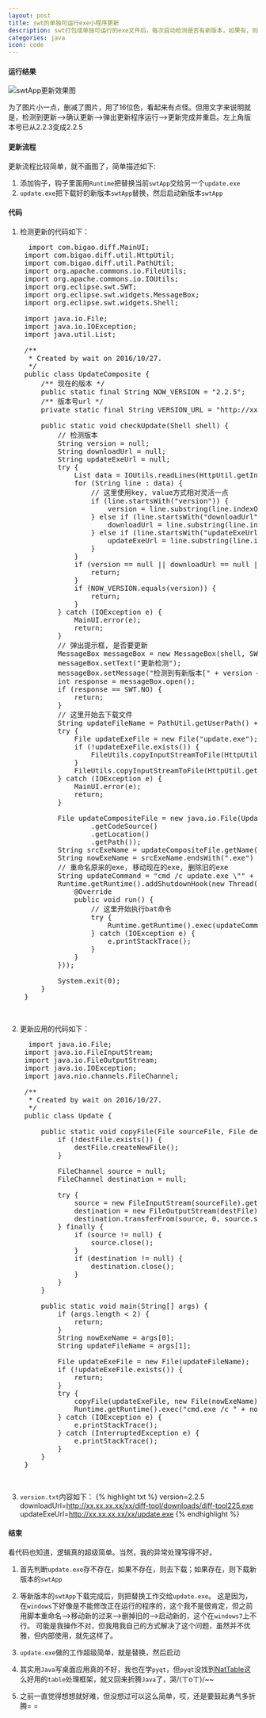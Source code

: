 ```yaml
---
layout: post
title: swt的单独可运行exe小程序更新
description: swt打包成单独可运行的exe文件后，每次启动检测是否有新版本，如果有，则更新并重新启动
categories: java
icon: code
---
```

#### 运行结果 ####

<img src="/images/20161028/run-result.gif" alt="swtApp更新效果图" />

为了图片小一点，删减了图片，用了16位色，看起来有点怪。但用文字来说明就是，检测到更新-->确认更新-->弹出更新程序运行-->更新完成并重启。左上角版本号已从2.2.3变成2.2.5

#### 更新流程 ####

更新流程比较简单，就不画图了，简单描述如下:

1. 添加钩子，钩子里面用<code>Runtime</code>把替换当前<code>swtApp</code>交给另一个<code>update.exe</code>
2. <code>update.exe</code>把下载好的新版本<code>swtApp</code>替换，然后启动新版本<code>swtApp</code>

#### 代码 ####

1. 检测更新的代码如下：
    <pre class="prettyprint">
    <icode class="java"> import com.bigao.diff.MainUI;
    import com.bigao.diff.util.HttpUtil;
    import com.bigao.diff.util.PathUtil;
    import org.apache.commons.io.FileUtils;
    import org.apache.commons.io.IOUtils;
    import org.eclipse.swt.SWT;
    import org.eclipse.swt.widgets.MessageBox;
    import org.eclipse.swt.widgets.Shell;

    import java.io.File;
    import java.io.IOException;
    import java.util.List;

    /**
     * Created by wait on 2016/10/27.
     */
    public class UpdateComposite {
        /** 现在的版本 */
        public static final String NOW_VERSION = "2.2.5";
        /** 版本号url */
        private static final String VERSION_URL = "http://xx.xx.xx.xx/downloads/version.txt";

        public static void checkUpdate(Shell shell) {
            // 检测版本
            String version = null;
            String downloadUrl = null;
            String updateExeUrl = null;
            try {
                List<String> data = IOUtils.readLines(HttpUtil.getInputStream(VERSION_URL));
                for (String line : data) {
                    // 这里使用key, value方式相对灵活一点
                    if (line.startsWith("version")) {
                        version = line.substring(line.indexOf("=") + 1);
                    } else if (line.startsWith("downloadUrl")) {
                        downloadUrl = line.substring(line.indexOf("=") + 1);
                    } else if (line.startsWith("updateExeUrl")) {
                        updateExeUrl = line.substring(line.indexOf("=") + 1);
                    }
                }
                if (version == null || downloadUrl == null || updateExeUrl == null) {
                    return;
                }
                if (NOW_VERSION.equals(version)) {
                    return;
                }
            } catch (IOException e) {
                MainUI.error(e);
                return;
            }
            // 弹出提示框, 是否要更新
            MessageBox messageBox = new MessageBox(shell, SWT.ICON_QUESTION | SWT.YES | SWT.NO);
            messageBox.setText("更新检测");
            messageBox.setMessage("检测到有新版本[" + version + "], 是否现在更新?");
            int response = messageBox.open();
            if (response == SWT.NO) {
                return;
            }
            // 这里开始去下载文件
            String updateFileName = PathUtil.getUserPath() + File.separator + "new_update.exe";
            try {
                File updateExeFile = new File("update.exe");
                if (!updateExeFile.exists()) {
                    FileUtils.copyInputStreamToFile(HttpUtil.getInputStream(updateExeUrl), updateExeFile);
                }
                FileUtils.copyInputStreamToFile(HttpUtil.getInputStream(downloadUrl), new File(updateFileName));
            } catch (IOException e) {
                MainUI.error(e);
                return;
            }

            File updateCompositeFile = new java.io.File(UpdateComposite.class.getProtectionDomain()
                    .getCodeSource()
                    .getLocation()
                    .getPath());
            String srcExeName = updateCompositeFile.getName();
            String nowExeName = srcExeName.endsWith(".exe") ? srcExeName : srcExeName + ".exe";
            // 重命名原来的exe, 移动现在的exe, 删除旧的exe
            String updateCommand = "cmd /c update.exe \"" + nowExeName + "\" \"" + updateFileName + "\"";
            Runtime.getRuntime().addShutdownHook(new Thread(new Runnable() {
                @Override
                public void run() {
                    // 这里开始执行bat命令
                    try {
                        Runtime.getRuntime().exec(updateCommand);
                    } catch (IOException e) {
                        e.printStackTrace();
                    }
                }
            }));

            System.exit(0);
        }
    }
    </icode>
    </pre>

2. 更新应用的代码如下：            
    <pre class="prettyprint">
    <icode class="java"> import java.io.File;
    import java.io.FileInputStream;
    import java.io.FileOutputStream;
    import java.io.IOException;
    import java.nio.channels.FileChannel;

    /**
     * Created by wait on 2016/10/27.
     */
    public class Update {

        public static void copyFile(File sourceFile, File destFile) throws IOException {
            if (!destFile.exists()) {
                destFile.createNewFile();
            }

            FileChannel source = null;
            FileChannel destination = null;

            try {
                source = new FileInputStream(sourceFile).getChannel();
                destination = new FileOutputStream(destFile).getChannel();
                destination.transferFrom(source, 0, source.size());
            } finally {
                if (source != null) {
                    source.close();
                }
                if (destination != null) {
                    destination.close();
                }
            }
        }

        public static void main(String[] args) {
            if (args.length < 2) {
                return;
            }
            String nowExeName = args[0];
            String updateFileName = args[1];

            File updateExeFile = new File(updateFileName);
            if (!updateExeFile.exists()) {
                return;
            }
            try {
                copyFile(updateExeFile, new File(nowExeName));
                Runtime.getRuntime().exec("cmd.exe /c " + nowExeName).waitFor();
            } catch (IOException e) {
                e.printStackTrace();
            } catch (InterruptedException e) {
                e.printStackTrace();
            }
        }
    }
    </icode>
    </pre>

3. <code>version.txt</code>内容如下：
    {% highlight txt %}
    version=2.2.5
    downloadUrl=http://xx.xx.xx.xx/xx/diff-tool/downloads/diff-tool225.exe
    updateExeUrl=http://xx.xx.xx.xx/xx/update.exe {% endhighlight %}


#### 结束 ####
看代码也知道，逻辑真的超级简单。当然，我的异常处理写得不好。

1. 首先判断<code>update.exe</code>存不存在，如果不存在，则去下载；如果存在，则下载新版本的<code>swtApp</code>

2. 等新版本的<code>swtApp</code>下载完成后，则把替换工作交给<code>update.exe</code>。
    这是因为，在<code>windows</code>下好像是不能修改正在运行的程序的，这个我不是很肯定，但之前用脚本重命名-->移动新的过来-->删掉旧的-->启动新的，这个在<code>windows7</code>上不行。
    可能是我操作不对，但我用我自己的方式解决了这个问题，虽然并不优雅，但内部使用，就先这样了。

3. <code>update.exe</code>做的工作超级简单，就是替换，然后启动

4. 其实用<code>Java</code>写桌面应用真的不好，我也在学<code>pyqt</code>，但<code>pyqt</code>没找到[NatTable](http://www.eclipse.org/nattable/)这么好用的<code>table</code>处理框架，就又回来折腾<code>Java</code>了，哭/(ㄒoㄒ)/~~

5. 之前一直觉得想想就好难，但没想过可以这么简单，哎，还是要鼓起勇气多折腾= =